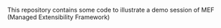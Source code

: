 This repository contains some code to illustrate a demo session of MEF (Managed Extensibility Framework)